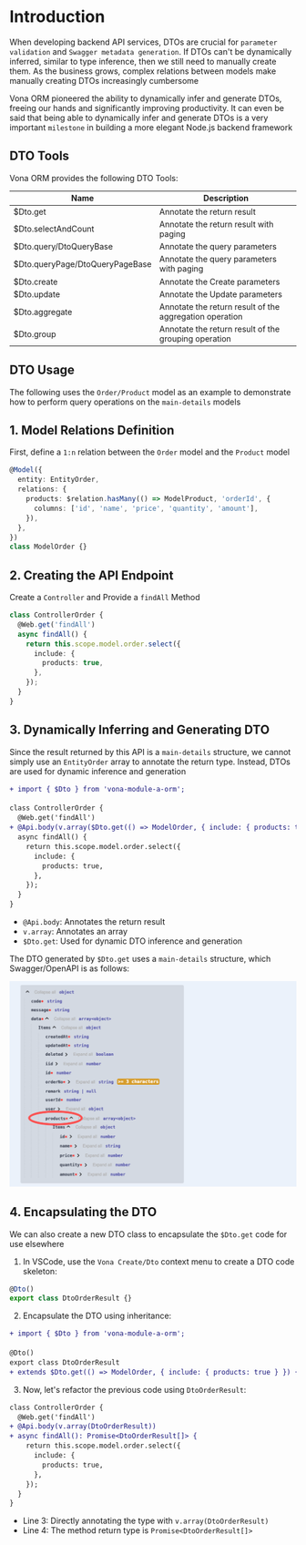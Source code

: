 # Introduction

When developing backend API services, DTOs are crucial for `parameter validation` and `Swagger metadata generation`. If DTOs can't be dynamically inferred, similar to type inference, then we still need to manually create them. As the business grows, complex relations between models make manually creating DTOs increasingly cumbersome

Vona ORM pioneered the ability to dynamically infer and generate DTOs, freeing our hands and significantly improving productivity. It can even be said that being able to dynamically infer and generate DTOs is a very important `milestone` in building a more elegant Node.js backend framework

## DTO Tools

Vona ORM provides the following DTO Tools:

|Name|Description|
|--|--|
|$Dto.get|Annotate the return result|
|$Dto.selectAndCount|Annotate the return result with paging|
|$Dto.query/DtoQueryBase|Annotate the query parameters|
|$Dto.queryPage/DtoQueryPageBase|Annotate the query parameters with paging|
|$Dto.create|Annotate the Create parameters|
|$Dto.update|Annotate the Update parameters|
|$Dto.aggregate|Annotate the return result of the aggregation operation|
|$Dto.group|Annotate the return result of the grouping operation|

## DTO Usage

The following uses the `Order/Product` model as an example to demonstrate how to perform query operations on the `main-details` models

## 1. Model Relations Definition

First, define a `1:n` relation between the `Order` model and the `Product` model

``` typescript
@Model({
  entity: EntityOrder,
  relations: {
    products: $relation.hasMany(() => ModelProduct, 'orderId', {
      columns: ['id', 'name', 'price', 'quantity', 'amount'],
    }),
  },
})
class ModelOrder {}
```

## 2. Creating the API Endpoint

Create a `Controller` and Provide a `findAll` Method

``` typescript
class ControllerOrder {
  @Web.get('findAll')
  async findAll() {
    return this.scope.model.order.select({
      include: {
        products: true,
      },
    });
  }
}
```

## 3. Dynamically Inferring and Generating DTO

Since the result returned by this API is a `main-details` structure, we cannot simply use an `EntityOrder` array to annotate the return type. Instead, DTOs are used for dynamic inference and generation

``` diff
+ import { $Dto } from 'vona-module-a-orm';

class ControllerOrder {
  @Web.get('findAll')
+ @Api.body(v.array($Dto.get(() => ModelOrder, { include: { products: true } })))
  async findAll() {
    return this.scope.model.order.select({
      include: {
        products: true,
      },
    });
  }
}
```

- `@Api.body`: Annotates the return result
- `v.array`: Annotates an array
- `$Dto.get`: Used for dynamic DTO inference and generation

The DTO generated by `$Dto.get` uses a `main-details` structure, which Swagger/OpenAPI is as follows:

![](../../../../assets/img/orm/dto/dto-1.png)

## 4. Encapsulating the DTO

We can also create a new DTO class to encapsulate the `$Dto.get` code for use elsewhere

1. In VSCode, use the `Vona Create/Dto` context menu to create a DTO code skeleton:

``` typescript
@Dto()
export class DtoOrderResult {}
```

2. Encapsulate the DTO using inheritance:

``` diff
+ import { $Dto } from 'vona-module-a-orm';

@Dto()
export class DtoOrderResult
+ extends $Dto.get(() => ModelOrder, { include: { products: true } }) {}
```

3. Now, let's refactor the previous code using `DtoOrderResult`:

``` diff
class ControllerOrder {
  @Web.get('findAll')
+ @Api.body(v.array(DtoOrderResult))
+ async findAll(): Promise<DtoOrderResult[]> {
    return this.scope.model.order.select({
      include: {
        products: true,
      },
    });
  }
}
```

- Line 3: Directly annotating the type with `v.array(DtoOrderResult)`
- Line 4: The method return type is `Promise<DtoOrderResult[]>`
